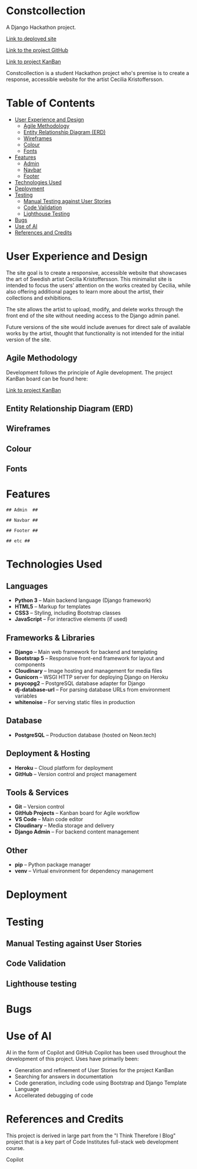 # Constcollection

A Django Hackathon project.

[Link to deployed site](https://hackathon-constcollection-e94b800f4c67.herokuapp.com/)

[Link to the project GitHub](https://github.com/users/SourTarte/projects/7/views/1)

[Link to project KanBan](https://github.com/users/SourTarte/projects/7)

Constcollection is a student Hackathon project who's premise is to create a response, accessible website for the artist Cecilia Kristoffersson.


<images>


# Table of Contents

- [User Experience and Design](#user-experience-and-design)
    - [Agile Methodology](#agile-methodology)
    - [Entity Relationship Diagram (ERD)](#entity-relationship-diagram-erd)
    - [Wireframes](#wireframes)
    - [Colour](#colour)
    - [Fonts](#fonts)
- [Features](#features)
    - [Admin](#admin)
    - [Navbar](#navbar)
    - [Footer](#footer)
- [Technologies Used](#technologies-used)
- [Deployment](#deployment)
- [Testing](#testing)
    - [Manual Testing against User Stories](#manual-testing-against-user-stories)
    - [Code Validation](#code-validation)
    - [Lighthouse Testing](#lighthouse-testing)
- [Bugs](#bugs)
- [Use of AI](#use-of-ai)
- [References and Credits](#references-and-credits)


# User Experience and Design

The site goal is to create a responsive, accessible website that showcases the art of Swedish artist Cecilia Kristoffersson. This minimalist site is intended to focus the users' attention on the works created by Cecilia, while also offering additional pages to learn more about the artist, their collections and exhibitions.

The site allows the artist to upload, modify, and delete works through the front end of the site without needing access to the Django admin panel.

Future versions of the site would include avenues for direct sale of available works by the artist, thought that functionality is not intended for the initial version of the site.

## Agile Methodology ##

Development follows the principle of Agile development. The project KanBan board can be found here:

[Link to project KanBan](https://github.com/users/SourTarte/projects/7)

## Entity Relationship Diagram (ERD) ##


## Wireframes ##




## Colour ##


## Fonts ##


# Features #

    ## Admin  ##

    ## Navbar ##

    ## Footer ##

    ## etc ##


# Technologies Used #

## Languages
- **Python 3** – Main backend language (Django framework)
- **HTML5** – Markup for templates
- **CSS3** – Styling, including Bootstrap classes
- **JavaScript** – For interactive elements (if used)

## Frameworks & Libraries
- **Django** – Main web framework for backend and templating
- **Bootstrap 5** – Responsive front-end framework for layout and components
- **Cloudinary** – Image hosting and management for media files
- **Gunicorn** – WSGI HTTP server for deploying Django on Heroku
- **psycopg2** – PostgreSQL database adapter for Django
- **dj-database-url** – For parsing database URLs from environment variables
- **whitenoise** – For serving static files in production

## Database
- **PostgreSQL** – Production database (hosted on Neon.tech)

## Deployment & Hosting
- **Heroku** – Cloud platform for deployment
- **GitHub** – Version control and project management

## Tools & Services
- **Git** – Version control
- **GitHub Projects** – Kanban board for Agile workflow
- **VS Code** – Main code editor
- **Cloudinary** – Media storage and delivery
- **Django Admin** – For backend content management

## Other
- **pip** – Python package manager
- **venv** – Virtual environment for dependency management

# Deployment #

# Testing #

## Manual Testing against User Stories ##

## Code Validation ##

## Lighthouse testing ##

# Bugs #

# Use of AI #

AI in the form of Copilot and GitHub Copilot has been used throughout the development of this project. Uses have primarily been:

- Generation and refinement of User Stories for the project KanBan
- Searching for answers in documentation
- Code generation, including code using Bootstrap and Django Template Language
- Accellerated debugging of code


# References and Credits #


This project is derived in large part from the "I Think Therefore I Blog" project that is a key part of Code Institutes full-stack web development course.

Copilot